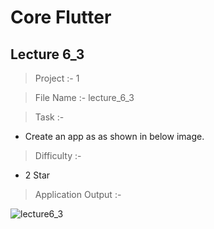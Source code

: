 # Core Flutter

## Lecture 6_3

> Project :- 1

> File Name :- lecture_6_3

> Task :-

- Create an app as as shown in below image.

> Difficulty :-

- 2 Star

> Application Output :-

![lecture6_3](https://user-images.githubusercontent.com/114165239/216783239-87db6f71-18b6-463e-adab-5b7989a68681.png)

